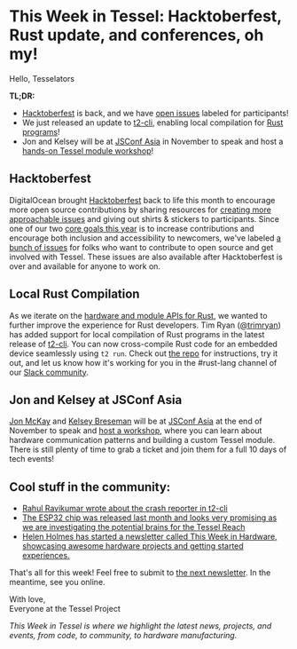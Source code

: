# This Week in Tessel: Hacktoberfest, Rust update, and conferences, oh my!

Hello, Tesselators

**TL;DR:**
* [Hacktoberfest](https://hacktoberfest.digitalocean.com) is back, and we have [open issues](https://github.com/issues?utf8=✓&q=is%3Aopen+is%3Aissue+label%3AHacktoberFest+user%3Atessel+) labeled for participants!
* We just released an update to [t2-cli](https://github.com/tessel/t2-cli/releases/tag/v0.1.0), enabling local compilation for [Rust programs](https://github.com/tessel/tessel-rust)!
* Jon and Kelsey will be at [JSConf Asia](https://2016.jsconf.asia) in November to speak and host a [hands-on Tessel module workshop](http://www.eventnook.com/event/devfestasiaevents2016/home)!

## Hacktoberfest

DigitalOcean brought [Hacktoberfest](https://hacktoberfest.digitalocean.com) back to life this month to encourage more open source contributions by sharing resources for [creating more approachable issues](https://the-pastry-box-project.net/charlotte-spencer/2015-september-16) and giving out shirts & stickers to participants. Since one of our two [core goals this year](https://github.com/tessel/project#current-goals) is to increase contributions and encourage both inclusion and accessibility to newcomers, we've labeled [a bunch of issues](https://github.com/issues?utf8=✓&q=is%3Aopen+is%3Aissue+label%3AHacktoberFest+user%3Atessel+) for folks who want to contribute to open source and get involved with Tessel. These issues are also available after Hacktoberfest is over and available for anyone to work on.

## Local Rust Compilation

As we iterate on the [hardware and module APIs for Rust](https://github.com/tessel/tessel-rust), we wanted to further improve the experience for Rust developers. Tim Ryan ([@trimryan](https://twitter.com/trimryan)) has added support for local compilation of Rust programs in the latest release of [t2-cli](https://github.com/tessel/t2-cli/releases/tag/v0.1.0). You can now cross-compile Rust code for an embedded device seamlessly using `t2 run`. Check out [the repo](http://github.com/tessel/tessel-rust) for instructions, try it out, and let us know how it's working for you in the #rust-lang channel of our [Slack community](https://tessel-slack.herokuapp.com/).

## Jon and Kelsey at JSConf Asia

[Jon McKay](https://twitter.com/jonmckay) and [Kelsey Breseman](https://twitter.com/SelkeyMoonbeam) will be at [JSConf Asia](https://2016.jsconf.asia) at the end of November to speak and [host a workshop](http://www.eventnook.com/event/devfestasiaevents2016/home), where you can learn about hardware communication patterns and building a custom Tessel module. There is still plenty of time to grab a ticket and join them for a full 10 days of tech events!

## Cool stuff in the community:

* [Rahul Ravikumar wrote about the crash reporter in t2-cli](https://tessel.io/blog/150147968652/the-tessel-crash-reporter-service)
* [The ESP32 chip was released last month and looks very promising as we are investigating the potential brains for the Tessel Reach](http://hackaday.com/2016/09/15/esp32-hands-on-awesome-promise/)
* [Helen Holmes has started a newsletter called This Week in Hardware, showcasing awesome hardware projects and getting started experiences.](http://tinyletter.com/thisweekinhardware/archive)

That's all for this week! Feel free to submit to [the next newsletter](https://github.com/tessel/this-week-in-tessel/issues/48). In the meantime, see you online.

With love,<br/>
Everyone at the Tessel Project

*This Week in Tessel is where we highlight the latest news, projects, and events, from code, to community, to hardware manufacturing.*

